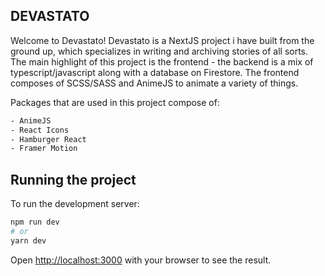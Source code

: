 ## DEVASTATO

Welcome to Devastato!
Devastato is a NextJS project i have built from the ground up, which specializes in writing and archiving stories of all sorts.
The main highlight of this project is the frontend - the backend is a mix of typescript/javascript along with a database on Firestore.
The frontend composes of SCSS/SASS and AnimeJS to animate a variety of things.

Packages that are used in this project compose of:

```bash
- AnimeJS
- React Icons
- Hamburger React
- Framer Motion
```

## Running the project

To run the development server:

```bash
npm run dev
# or
yarn dev
```

Open [http://localhost:3000](http://localhost:3000) with your browser to see the result.
